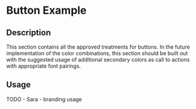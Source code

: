 # Button Example

## Description
This section contains all the approved treatments for buttons. In the future implementation of the color combinations, this section should be built out with the suggested usage of additional secondary colors as call to actions with appropriate font pairings.

## Usage
TODO - Sara - branding usage
